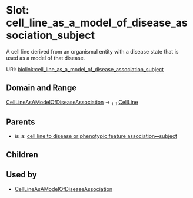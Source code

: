 
# Slot: cell_line_as_a_model_of_disease_association_subject


A cell line derived from an organismal entity with a disease state that is used as a model of that disease.

URI: [biolink:cell_line_as_a_model_of_disease_association_subject](https://w3id.org/biolink/vocab/cell_line_as_a_model_of_disease_association_subject)


## Domain and Range

[CellLineAsAModelOfDiseaseAssociation](CellLineAsAModelOfDiseaseAssociation.md) &#8594;  <sub>1..1</sub> [CellLine](CellLine.md)

## Parents

 *  is_a: [cell line to disease or phenotypic feature association➞subject](cell_line_to_disease_or_phenotypic_feature_association_subject.md)

## Children


## Used by

 * [CellLineAsAModelOfDiseaseAssociation](CellLineAsAModelOfDiseaseAssociation.md)
